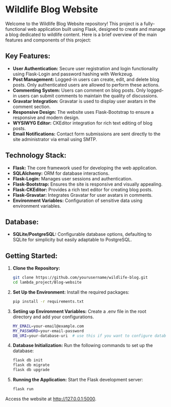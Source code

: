 # Wildlife Blog Website

Welcome to the Wildlife Blog Website repository! This project is a fully-functional web application built using Flask, designed to create and manage a blog dedicated to wildlife content. Here is a brief overview of the main features and components of this project:

## Key Features:
- **User Authentication:** Secure user registration and login functionality using Flask-Login and password hashing with Werkzeug.
- **Post Management:** Logged-in users can create, edit, and delete blog posts. Only authenticated users are allowed to perform these actions.
- **Commenting System:** Users can comment on blog posts. Only logged-in users can submit comments to maintain the quality of discussions.
- **Gravatar Integration:** Gravatar is used to display user avatars in the comment section.
- **Responsive Design:** The website uses Flask-Bootstrap to ensure a responsive and modern design.
- **WYSIWYG Editor:** CKEditor integration for rich text editing of blog posts.
- **Email Notifications:** Contact form submissions are sent directly to the site administrator via email using SMTP.

## Technology Stack:
- **Flask:** The core framework used for developing the web application.
- **SQLAlchemy:** ORM for database interactions.
- **Flask-Login:** Manages user sessions and authentication.
- **Flask-Bootstrap:** Ensures the site is responsive and visually appealing.
- **Flask-CKEditor:** Provides a rich text editor for creating blog posts.
- **Flask-Gravatar:** Integrates Gravatar for user avatars in comments.
- **Environment Variables:** Configuration of sensitive data using environment variables.

## Database:
- **SQLite/PostgreSQL:** Configurable database options, defaulting to SQLite for simplicity but easily adaptable to PostgreSQL.

## Getting Started:
1. **Clone the Repository:**
   ```bash
   git clone https://github.com/yourusername/wildlife-blog.git
   cd lambda_project/Blog-website
2. **Set Up the Environment:**
   Install the required packages:
   ```bash
   pip install -r requirements.txt
3. **Setiing up Environment Variables:**
   Create a .env file in the root directory and add your configurations.
   ```bash
   MY_EMAIL=your-email@example.com
   MY_PASSWORD=your-email-password
   DB_URI=your-database-uri  # use this if you want to configure database to PostgreSQL
4. **Database Initialization:**
   Run the following commands to set up the database:
   ```bash
   flask db init
   flask db migrate
   flask db upgrade
5. **Running the Application:**
   Start the Flask development server:
   ```bash
   flask run
  Access the website at http://127.0.0.1:5000.
